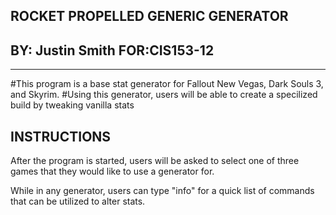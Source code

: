 ROCKET PROPELLED GENERIC GENERATOR
----------------------------------
BY: Justin Smith     FOR:CIS153-12 
----------------------------------
----------------------------------
#This program is a base stat generator for Fallout New Vegas, Dark Souls 3, and Skyrim.
#Using this generator, users will be able to create a specilized build by tweaking vanilla stats

INSTRUCTIONS
----------------------------------
After the program is started, users will be asked to select one of three games that they would
like to use a generator for.

While in any generator, users can type "info" for a quick list of commands that can be utilized to alter stats. 
